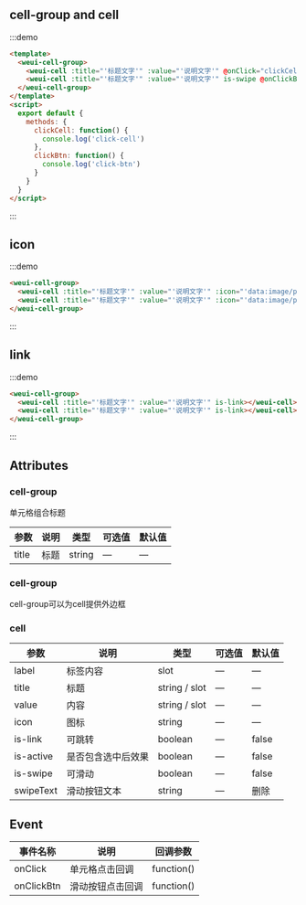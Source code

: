 

## cell-group and cell

:::demo

```html
<template>
  <weui-cell-group>
    <weui-cell :title="'标题文字'" :value="'说明文字'" @onClick="clickCell()"></weui-cell>
    <weui-cell :title="'标题文字'" :value="'说明文字'" is-swipe @onClickBtn="clickBtn()"></weui-cell>
  </weui-cell-group>
</template>
<script>
  export default {
    methods: {
      clickCell: function() {
        console.log('click-cell')
      },
      clickBtn: function() {
        console.log('click-btn')
      }
    }
  }
</script>
```

:::

## icon

:::demo

```html
<weui-cell-group>
  <weui-cell :title="'标题文字'" :value="'说明文字'" :icon="'data:image/png;base64,iVBORw0KGgoAAAANSUhEUgAAAC4AAAAuCAMAAABgZ9sFAAAAVFBMVEXx8fHMzMzr6+vn5+fv7+/t7e3d3d2+vr7W1tbHx8eysrKdnZ3p6enk5OTR0dG7u7u3t7ejo6PY2Njh4eHf39/T09PExMSvr6+goKCqqqqnp6e4uLgcLY/OAAAAnklEQVRIx+3RSRLDIAxE0QYhAbGZPNu5/z0zrXHiqiz5W72FqhqtVuuXAl3iOV7iPV/iSsAqZa9BS7YOmMXnNNX4TWGxRMn3R6SxRNgy0bzXOW8EBO8SAClsPdB3psqlvG+Lw7ONXg/pTld52BjgSSkA3PV2OOemjIDcZQWgVvONw60q7sIpR38EnHPSMDQ4MjDjLPozhAkGrVbr/z0ANjAF4AcbXmYAAAAASUVORK5CYII='"></weui-cell>
  <weui-cell :title="'标题文字'" :value="'说明文字'" :icon="'data:image/png;base64,iVBORw0KGgoAAAANSUhEUgAAAC4AAAAuCAMAAABgZ9sFAAAAVFBMVEXx8fHMzMzr6+vn5+fv7+/t7e3d3d2+vr7W1tbHx8eysrKdnZ3p6enk5OTR0dG7u7u3t7ejo6PY2Njh4eHf39/T09PExMSvr6+goKCqqqqnp6e4uLgcLY/OAAAAnklEQVRIx+3RSRLDIAxE0QYhAbGZPNu5/z0zrXHiqiz5W72FqhqtVuuXAl3iOV7iPV/iSsAqZa9BS7YOmMXnNNX4TWGxRMn3R6SxRNgy0bzXOW8EBO8SAClsPdB3psqlvG+Lw7ONXg/pTld52BjgSSkA3PV2OOemjIDcZQWgVvONw60q7sIpR38EnHPSMDQ4MjDjLPozhAkGrVbr/z0ANjAF4AcbXmYAAAAASUVORK5CYII='"></weui-cell>
</weui-cell-group>
```
:::

## link

:::demo

```html
<weui-cell-group>
  <weui-cell :title="'标题文字'" :value="'说明文字'" is-link></weui-cell>
  <weui-cell :title="'标题文字'" :value="'说明文字'" is-link></weui-cell>
</weui-cell-group>
```


<script>
  import tabbar from '../assets/icon_tabbar.png'
  export default {
    data() {
      return {
        tabbar: tabbar
      }
    }
  }
</script>

:::

## Attributes

### cell-group

单元格组合标题

| 参数  | 说明 | 类型   | 可选值 | 默认值 |
| ----- | ---- | ------ | ------ | ------ |
| title | 标题 | string | —      | —      |

### cell-group

cell-group可以为cell提供外边框

### cell

| 参数      | 说明               | 类型          | 可选值 | 默认值 |
| --------- | ------------------ | ------------- | ------ | ------ |
| label     | 标签内容           | slot          | —      | —      |
| title     | 标题               | string / slot | —      | —      |
| value     | 内容               | string / slot | —      | —      |
| icon      | 图标               | string        | —      | —      |
| is-link   | 可跳转             | boolean       | —      | false  |
| is-active | 是否包含选中后效果 | boolean       | —      | false  |
| is-swipe  | 可滑动             | boolean       | —      | false  |
| swipeText | 滑动按钮文本       | string        | —      | 删除   |

## Event

| 事件名称   | 说明             | 回调参数   |
| ---------- | ---------------- | ---------- |
| onClick    | 单元格点击回调   | function() |
| onClickBtn | 滑动按钮点击回调 | function() |